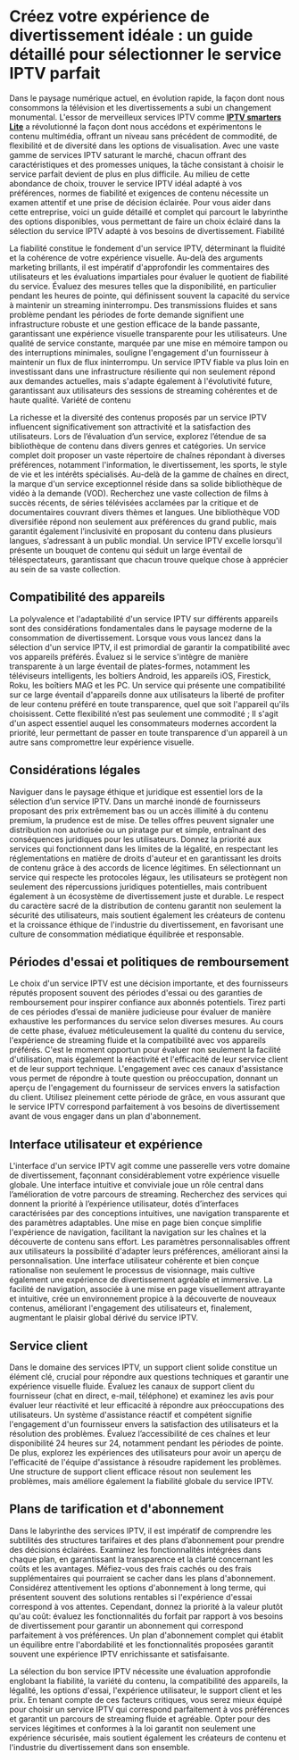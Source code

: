# Créez votre expérience de divertissement idéale : un guide détaillé pour sélectionner le service IPTV parfait

Dans le paysage numérique actuel, en évolution rapide, la façon dont nous consommons la télévision et les divertissements a subi un changement monumental. L'essor de merveilleux services IPTV comme [**IPTV smarters Lite**](https://smartersiptvpro.fr/) a révolutionné la façon dont nous accédons et expérimentons le contenu multimédia, offrant un niveau sans précédent de commodité, de flexibilité et de diversité dans les options de visualisation. Avec une vaste gamme de services IPTV saturant le marché, chacun offrant des caractéristiques et des promesses uniques, la tâche consistant à choisir le service parfait devient de plus en plus difficile. Au milieu de cette abondance de choix, trouver le service IPTV idéal adapté à vos préférences, normes de fiabilité et exigences de contenu nécessite un examen attentif et une prise de décision éclairée. Pour vous aider dans cette entreprise, voici un guide détaillé et complet qui parcourt le labyrinthe des options disponibles, vous permettant de faire un choix éclairé dans la sélection du service IPTV adapté à vos besoins de divertissement.
Fiabilité

La fiabilité constitue le fondement d'un service IPTV, déterminant la fluidité et la cohérence de votre expérience visuelle. Au-delà des arguments marketing brillants, il est impératif d'approfondir les commentaires des utilisateurs et les évaluations impartiales pour évaluer le quotient de fiabilité du service. Évaluez des mesures telles que la disponibilité, en particulier pendant les heures de pointe, qui définissent souvent la capacité du service à maintenir un streaming ininterrompu. Des transmissions fluides et sans problème pendant les périodes de forte demande signifient une infrastructure robuste et une gestion efficace de la bande passante, garantissant une expérience visuelle transparente pour les utilisateurs. Une qualité de service constante, marquée par une mise en mémoire tampon ou des interruptions minimales, souligne l'engagement d'un fournisseur à maintenir un flux de flux ininterrompu. Un service IPTV fiable va plus loin en investissant dans une infrastructure résiliente qui non seulement répond aux demandes actuelles, mais s'adapte également à l'évolutivité future, garantissant aux utilisateurs des sessions de streaming cohérentes et de haute qualité.
Variété de contenu

La richesse et la diversité des contenus proposés par un service IPTV influencent significativement son attractivité et la satisfaction des utilisateurs. Lors de l’évaluation d’un service, explorez l’étendue de sa bibliothèque de contenu dans divers genres et catégories. Un service complet doit proposer un vaste répertoire de chaînes répondant à diverses préférences, notamment l'information, le divertissement, les sports, le style de vie et les intérêts spécialisés. Au-delà de la gamme de chaînes en direct, la marque d'un service exceptionnel réside dans sa solide bibliothèque de vidéo à la demande (VOD). Recherchez une vaste collection de films à succès récents, de séries télévisées acclamées par la critique et de documentaires couvrant divers thèmes et langues. Une bibliothèque VOD diversifiée répond non seulement aux préférences du grand public, mais garantit également l’inclusivité en proposant du contenu dans plusieurs langues, s’adressant à un public mondial. Un service IPTV excelle lorsqu'il présente un bouquet de contenu qui séduit un large éventail de téléspectateurs, garantissant que chacun trouve quelque chose à apprécier au sein de sa vaste collection.



## Compatibilité des appareils

La polyvalence et l'adaptabilité d'un service IPTV sur différents appareils sont des considérations fondamentales dans le paysage moderne de la consommation de divertissement. Lorsque vous vous lancez dans la sélection d'un service IPTV, il est primordial de garantir la compatibilité avec vos appareils préférés. Évaluez si le service s'intègre de manière transparente à un large éventail de plates-formes, notamment les téléviseurs intelligents, les boîtiers Android, les appareils iOS, Firestick, Roku, les boîtiers MAG et les PC. Un service qui présente une compatibilité sur ce large éventail d'appareils donne aux utilisateurs la liberté de profiter de leur contenu préféré en toute transparence, quel que soit l'appareil qu'ils choisissent. Cette flexibilité n’est pas seulement une commodité ; Il s'agit d'un aspect essentiel auquel les consommateurs modernes accordent la priorité, leur permettant de passer en toute transparence d'un appareil à un autre sans compromettre leur expérience visuelle.



## Considérations légales

Naviguer dans le paysage éthique et juridique est essentiel lors de la sélection d’un service IPTV. Dans un marché inondé de fournisseurs proposant des prix extrêmement bas ou un accès illimité à du contenu premium, la prudence est de mise. De telles offres peuvent signaler une distribution non autorisée ou un piratage pur et simple, entraînant des conséquences juridiques pour les utilisateurs. Donnez la priorité aux services qui fonctionnent dans les limites de la légalité, en respectant les réglementations en matière de droits d'auteur et en garantissant les droits de contenu grâce à des accords de licence légitimes. En sélectionnant un service qui respecte les protocoles légaux, les utilisateurs se protègent non seulement des répercussions juridiques potentielles, mais contribuent également à un écosystème de divertissement juste et durable. Le respect du caractère sacré de la distribution de contenu garantit non seulement la sécurité des utilisateurs, mais soutient également les créateurs de contenu et la croissance éthique de l'industrie du divertissement, en favorisant une culture de consommation médiatique équilibrée et responsable.



## Périodes d'essai et politiques de remboursement

Le choix d'un service IPTV est une décision importante, et des fournisseurs réputés proposent souvent des périodes d'essai ou des garanties de remboursement pour inspirer confiance aux abonnés potentiels. Tirez parti de ces périodes d’essai de manière judicieuse pour évaluer de manière exhaustive les performances du service selon diverses mesures. Au cours de cette phase, évaluez méticuleusement la qualité du contenu du service, l'expérience de streaming fluide et la compatibilité avec vos appareils préférés. C'est le moment opportun pour évaluer non seulement la facilité d'utilisation, mais également la réactivité et l'efficacité de leur service client et de leur support technique. L'engagement avec ces canaux d'assistance vous permet de répondre à toute question ou préoccupation, donnant un aperçu de l'engagement du fournisseur de services envers la satisfaction du client. Utilisez pleinement cette période de grâce, en vous assurant que le service IPTV correspond parfaitement à vos besoins de divertissement avant de vous engager dans un plan d'abonnement.



## Interface utilisateur et expérience

L'interface d'un service IPTV agit comme une passerelle vers votre domaine de divertissement, façonnant considérablement votre expérience visuelle globale. Une interface intuitive et conviviale joue un rôle central dans l’amélioration de votre parcours de streaming. Recherchez des services qui donnent la priorité à l’expérience utilisateur, dotés d’interfaces caractérisées par des conceptions intuitives, une navigation transparente et des paramètres adaptables. Une mise en page bien conçue simplifie l'expérience de navigation, facilitant la navigation sur les chaînes et la découverte de contenu sans effort. Les paramètres personnalisables offrent aux utilisateurs la possibilité d'adapter leurs préférences, améliorant ainsi la personnalisation. Une interface utilisateur cohérente et bien conçue rationalise non seulement le processus de visionnage, mais cultive également une expérience de divertissement agréable et immersive. La facilité de navigation, associée à une mise en page visuellement attrayante et intuitive, crée un environnement propice à la découverte de nouveaux contenus, améliorant l'engagement des utilisateurs et, finalement, augmentant le plaisir global dérivé du service IPTV.



## Service client

Dans le domaine des services IPTV, un support client solide constitue un élément clé, crucial pour répondre aux questions techniques et garantir une expérience visuelle fluide. Évaluez les canaux de support client du fournisseur (chat en direct, e-mail, téléphone) et examinez les avis pour évaluer leur réactivité et leur efficacité à répondre aux préoccupations des utilisateurs. Un système d'assistance réactif et compétent signifie l'engagement d'un fournisseur envers la satisfaction des utilisateurs et la résolution des problèmes. Évaluez l’accessibilité de ces chaînes et leur disponibilité 24 heures sur 24, notamment pendant les périodes de pointe. De plus, explorez les expériences des utilisateurs pour avoir un aperçu de l'efficacité de l'équipe d'assistance à résoudre rapidement les problèmes. Une structure de support client efficace résout non seulement les problèmes, mais améliore également la fiabilité globale du service IPTV.

## Plans de tarification et d'abonnement

Dans le labyrinthe des services IPTV, il est impératif de comprendre les subtilités des structures tarifaires et des plans d’abonnement pour prendre des décisions éclairées. Examinez les fonctionnalités intégrées dans chaque plan, en garantissant la transparence et la clarté concernant les coûts et les avantages. Méfiez-vous des frais cachés ou des frais supplémentaires qui pourraient se cacher dans les plans d'abonnement. Considérez attentivement les options d'abonnement à long terme, qui présentent souvent des solutions rentables si l'expérience d'essai correspond à vos attentes. Cependant, donnez la priorité à la valeur plutôt qu'au coût: évaluez les fonctionnalités du forfait par rapport à vos besoins de divertissement pour garantir un abonnement qui correspond parfaitement à vos préférences. Un plan d'abonnement complet qui établit un équilibre entre l'abordabilité et les fonctionnalités proposées garantit souvent une expérience IPTV enrichissante et satisfaisante.  

La sélection du bon service IPTV nécessite une évaluation approfondie englobant la fiabilité, la variété du contenu, la compatibilité des appareils, la légalité, les options d'essai, l'expérience utilisateur, le support client et les prix. En tenant compte de ces facteurs critiques, vous serez mieux équipé pour choisir un service IPTV qui correspond parfaitement à vos préférences et garantit un parcours de streaming fluide et agréable. Opter pour des services légitimes et conformes à la loi garantit non seulement une expérience sécurisée, mais soutient également les créateurs de contenu et l'industrie du divertissement dans son ensemble.

